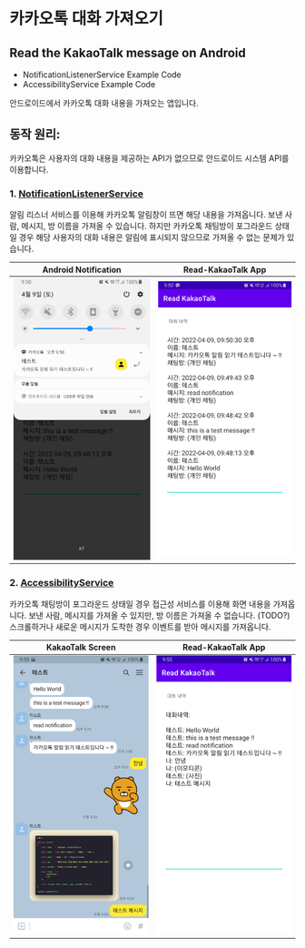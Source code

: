 # 카카오톡 대화 가져오기
## Read the KakaoTalk message on Android
- NotificationListenerService Example Code
- AccessibilityService Example Code

안드로이드에서 카카오톡 대화 내용을 가져오는 앱입니다.


## 동작 원리:
카카오톡은 사용자의 대화 내용을 제공하는 API가 없으므로 안드로이드 시스템 API를 이용합니다.

### 1. [NotificationListenerService](https://developer.android.com/reference/android/service/notification/NotificationListenerService)
알림 리스너 서비스를 이용해 카카오톡 알림창이 뜨면 해당 내용을 가져옵니다.
보낸 사람, 메시지, 방 이름을 가져올 수 있습니다.
하지만 카카오톡 채팅방이 포그라운드 상태일 경우 해당 사용자의 대화 내용은 알림에 표시되지 않으므로 가져올 수 없는 문제가 있습니다.

Android Notification           | Read-KakaoTalk App
:-----------------------------:|:------------------------------:
![](./doc/notification_01.jpg) | ![](./doc/notification_02.jpg)


### 2. [AccessibilityService](https://developer.android.com/reference/android/accessibilityservice/AccessibilityService)
카카오톡 채팅방이 포그라운드 상태일 경우 접근성 서비스를 이용해 화면 내용을 가져옵니다.
보낸 사람, 메시지를 가져올 수 있지만, 방 이름은 가져올 수 없습니다. (TODO?)
스크롤하거나 새로운 메시지가 도착한 경우 이벤트를 받아 메시지를 가져옵니다.

KakaoTalk Screen                | Read-KakaoTalk App
:------------------------------:|:-------------------------------:
![](./doc/accessibility_01.jpg) | ![](./doc/accessibility_02.jpg)
